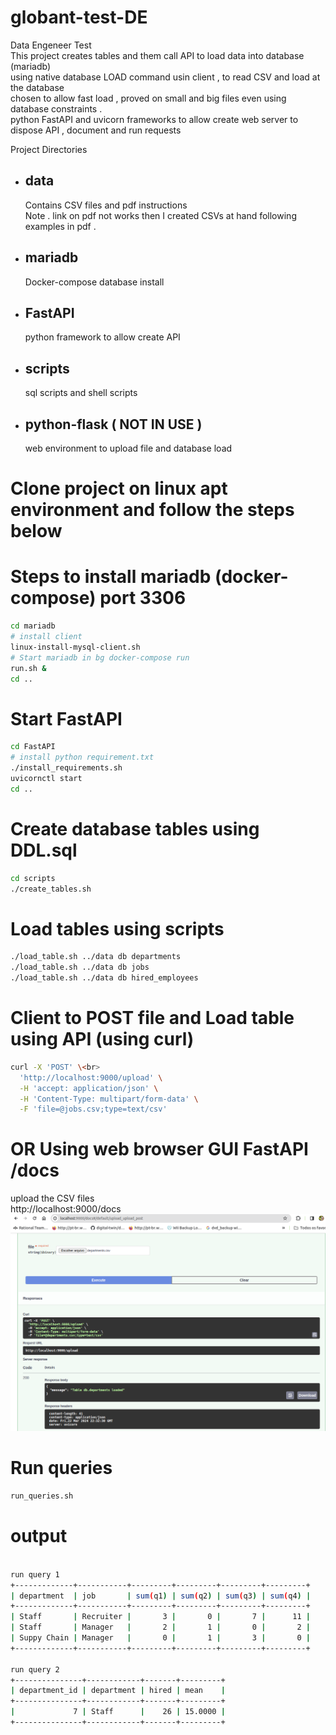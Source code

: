 # globant-test-DE
Data Engeneer Test <br>
This project creates tables and them call API to load data into database (mariadb) <br>
using native database LOAD command usin client  , to read CSV and load at the database <br>
chosen to allow fast load , proved on small and big files even using database constraints .<br>
python FastAPI and uvicorn frameworks to allow create web server to dispose API , document and run requests 

Project Directories  

- ## data 
   Contains CSV files and pdf instructions <br>
   Note . link on pdf not works then I created  CSVs at hand following examples in pdf .  
- ## mariadb 
   Docker-compose database install 
- ## FastAPI
   python framework to allow create API  
- ## scripts 
   sql scripts and shell scripts
- ## python-flask  ( NOT IN USE ) 
   web environment to upload file and database load  
# Clone project on linux apt environment and follow the steps below 
# Steps to install mariadb (docker-compose) port 3306 
```bash
cd mariadb
# install client 
linux-install-mysql-client.sh
# Start mariadb in bg docker-compose run 
run.sh &
cd ..
```
# Start FastAPI
```bash
cd FastAPI
# install python requirement.txt 
./install_requirements.sh
uvicornctl start
cd ..
```
# Create database tables using DDL.sql
```bash
cd scripts 
./create_tables.sh
```
# Load tables using scripts 
```bash
./load_table.sh ../data db departments
./load_table.sh ../data db jobs
./load_table.sh ../data db hired_employees
```
# Client to POST file and Load table using API (using curl) 
```bash
curl -X 'POST' \<br>
  'http://localhost:9000/upload' \
  -H 'accept: application/json' \
  -H 'Content-Type: multipart/form-data' \
  -F 'file=@jobs.csv;type=text/csv'
```
# OR Using  web browser GUI FastAPI /docs
upload the CSV files<br>
http://localhost:9000/docs<br>
![screenshot](upload_FastAPI.png)
# Run queries 
```bash
run_queries.sh
```
# output
```bash

run query 1
+-------------+-----------+---------+---------+---------+---------+
| department  | job       | sum(q1) | sum(q2) | sum(q3) | sum(q4) |
+-------------+-----------+---------+---------+---------+---------+
| Staff       | Recruiter |       3 |       0 |       7 |      11 |
| Staff       | Manager   |       2 |       1 |       0 |       2 |
| Suppy Chain | Manager   |       0 |       1 |       3 |       0 |
+-------------+-----------+---------+---------+---------+---------+

run query 2
+---------------+------------+-------+---------+
| department_id | department | hired | mean    |
+---------------+------------+-------+---------+
|             7 | Staff      |    26 | 15.0000 |
+---------------+------------+-------+---------+
```



